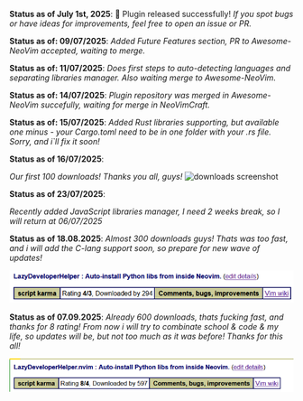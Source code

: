 <b>Status as of July 1st, 2025</b>:
🎉 Plugin released successfully!
*If you spot bugs or have ideas for improvements, feel free to open an issue or PR.*

<b>Status as of: 09/07/2025</b>:
*Added Future Features section, PR to Awesome-NeoVim accepted, waiting to merge.*


<b>Status as of: 11/07/2025</b>:
*Does first steps to auto-detecting languages and separating libraries manager. Also waiting merge to Awesome-NeoVim.*

<b>Status as of: 14/07/2025</b>:
*Plugin repository was merged in Awesome-NeoVim succefully, waiting for merge in NeoVimCraft.*

<b>Status as of: 15/07/2025</b>:
*Added Rust libraries supporting, but available one minus - your Cargo.toml need to be in one folder with your .rs file. Sorry, and i`ll fix it soon!*

<b>Status as of 16/07/2025</b>:

*Our first 100 downloads! Thanks you all, guys!*
![downloads screenshot](images/downloads.png)

<b>Status as of 23/07/2025</b>:

*Recently added JavaScript libraries manager, I need 2 weeks break, so I will return at 06/07/2025*

<b>Status as of 18.08.2025</b>:
*Almost 300 downloads guys! Thats was too fast, and i will add the C-lang support soon, so prepare for new wave of updates!*

![downloading stats](images/295_downloading.png)

<b>Status as of 07.09.2025</b>:
*Already 600 downloads, thats fucking fast, and thanks for 8 rating! From now i will try to combinate school & code & my life, so updates will be, but not too much as it was before! Thanks for this all!*

![downloads stat](images/almost_600_downloads.png)
